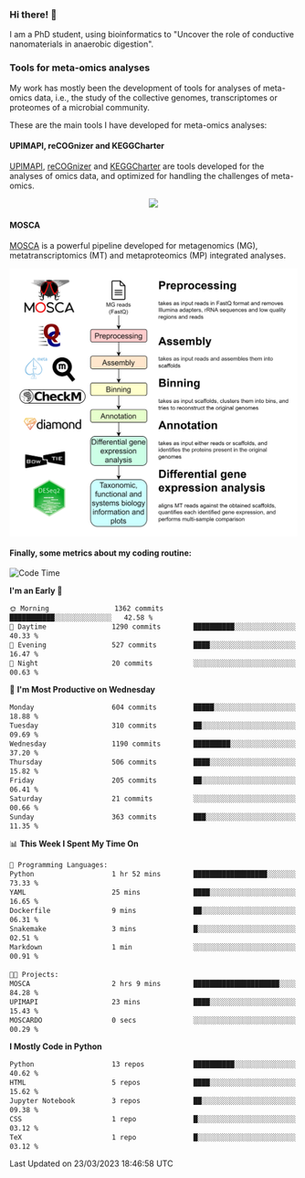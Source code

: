 ### Hi there! 👋

I am a PhD student, using bioinformatics to "Uncover the role of conductive nanomaterials in anaerobic digestion".

### Tools for meta-omics analyses

My work has mostly been the development of tools for analyses of meta-omics data, i.e., the study of the collective genomes, transcriptomes or proteomes of a microbial community.

These are the main tools I have developed for meta-omics analyses:

#### UPIMAPI, reCOGnizer and KEGGCharter

[UPIMAPI](https://github.com/iquasere/UPIMAPI), [reCOGnizer](https://github.com/iquasere/reCOGnizer) and [KEGGCharter](https://github.com/iquasere/KEGGCharter) are tools developed for the analyses of omics data, and optimized for handling the challenges of meta-omics.

<p align="center">
    <img src="assets/annotation_paper.png">
</p>

#### MOSCA

[MOSCA](https://github.com/iquasere/MOSCA) is a powerful pipeline developed for metagenomics (MG), metatranscriptomics (MT) and metaproteomics (MP) integrated analyses.

<p align="center">
    <img src="assets/mosca_workflow.png" align="center" width="700">
</p>


#### Finally, some metrics about my coding routine:

<!--START_SECTION:waka-->
![Code Time](http://img.shields.io/badge/Code%20Time-528%20hrs%2053%20mins-blue)

**I'm an Early 🐤** 

```text
🌞 Morning                1362 commits        ███████████░░░░░░░░░░░░░░   42.58 % 
🌆 Daytime                1290 commits        ██████████░░░░░░░░░░░░░░░   40.33 % 
🌃 Evening                527 commits         ████░░░░░░░░░░░░░░░░░░░░░   16.47 % 
🌙 Night                  20 commits          ░░░░░░░░░░░░░░░░░░░░░░░░░   00.63 % 
```
📅 **I'm Most Productive on Wednesday** 

```text
Monday                   604 commits         █████░░░░░░░░░░░░░░░░░░░░   18.88 % 
Tuesday                  310 commits         ██░░░░░░░░░░░░░░░░░░░░░░░   09.69 % 
Wednesday                1190 commits        █████████░░░░░░░░░░░░░░░░   37.20 % 
Thursday                 506 commits         ████░░░░░░░░░░░░░░░░░░░░░   15.82 % 
Friday                   205 commits         ██░░░░░░░░░░░░░░░░░░░░░░░   06.41 % 
Saturday                 21 commits          ░░░░░░░░░░░░░░░░░░░░░░░░░   00.66 % 
Sunday                   363 commits         ███░░░░░░░░░░░░░░░░░░░░░░   11.35 % 
```


📊 **This Week I Spent My Time On** 

```text
💬 Programming Languages: 
Python                   1 hr 52 mins        ██████████████████░░░░░░░   73.33 % 
YAML                     25 mins             ████░░░░░░░░░░░░░░░░░░░░░   16.65 % 
Dockerfile               9 mins              ██░░░░░░░░░░░░░░░░░░░░░░░   06.31 % 
Snakemake                3 mins              █░░░░░░░░░░░░░░░░░░░░░░░░   02.51 % 
Markdown                 1 min               ░░░░░░░░░░░░░░░░░░░░░░░░░   00.91 % 

🐱‍💻 Projects: 
MOSCA                    2 hrs 9 mins        █████████████████████░░░░   84.28 % 
UPIMAPI                  23 mins             ████░░░░░░░░░░░░░░░░░░░░░   15.43 % 
MOSCARDO                 0 secs              ░░░░░░░░░░░░░░░░░░░░░░░░░   00.29 % 
```

**I Mostly Code in Python** 

```text
Python                   13 repos            ██████████░░░░░░░░░░░░░░░   40.62 % 
HTML                     5 repos             ████░░░░░░░░░░░░░░░░░░░░░   15.62 % 
Jupyter Notebook         3 repos             ██░░░░░░░░░░░░░░░░░░░░░░░   09.38 % 
CSS                      1 repo              █░░░░░░░░░░░░░░░░░░░░░░░░   03.12 % 
TeX                      1 repo              █░░░░░░░░░░░░░░░░░░░░░░░░   03.12 % 
```




 Last Updated on 23/03/2023 18:46:58 UTC
<!--END_SECTION:waka-->
